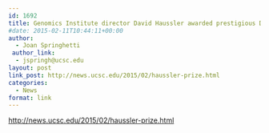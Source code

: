 ```yaml
---
id: 1692
title: Genomics Institute director David Haussler awarded prestigious Dan David Prize
#date: 2015-02-11T10:44:11+00:00
author:
  - Joan Springhetti
 author_link:
  - jspringh@ucsc.edu
layout: post
link_post: http://news.ucsc.edu/2015/02/haussler-prize.html
categories:
  - News
format: link
---
```

http://news.ucsc.edu/2015/02/haussler-prize.html